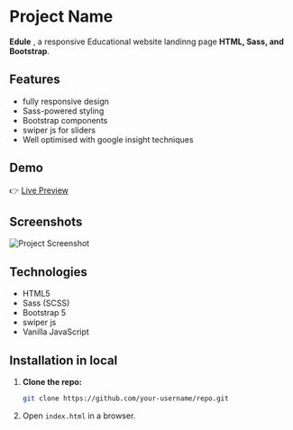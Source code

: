 # Project Name  

**Edule** , a responsive Educational website landinng page **HTML, Sass, and Bootstrap**.  

## Features  
- fully responsive design 
- Sass-powered styling  
- Bootstrap components  
- swiper js for sliders
- Well optimised with google insight techniques

## Demo  
👉 [Live Preview](https://khalid-raza03.github.io/edule-landing-page/)  

## Screenshots
![Project Screenshot](./images/edule-ss-1.png)

## Technologies  
- HTML5  
- Sass (SCSS)  
- Bootstrap 5  
- swiper js
- Vanilla JavaScript  

## Installation in local 

1. __Clone the repo:__  

   ```bash
   git clone https://github.com/your-username/repo.git
   ```
2. Open `index.html` in a browser.  